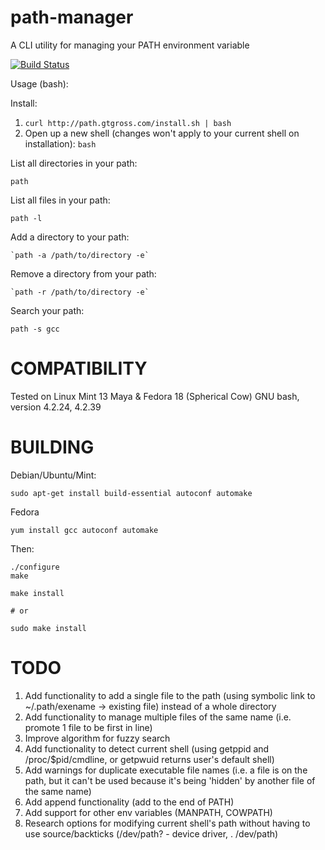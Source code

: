path-manager
============

A CLI utility for managing your PATH environment variable

[![Build Status](https://travis-ci.org/gregory144/path-manager.png)](https://travis-ci.org/gregory144/path-manager)


Usage (bash):

Install:

1. `curl http://path.gtgross.com/install.sh | bash`
1. Open up a new shell (changes won't apply to your current shell on
installation): `bash`

List all directories in your path:

`path`

List all files in your path:

`path -l`

Add a directory to your path:

`` `path -a /path/to/directory -e` ``

Remove a directory from your path:

`` `path -r /path/to/directory -e` ``

Search your path:

`path -s gcc`

COMPATIBILITY
============

Tested on Linux Mint 13 Maya & Fedora 18 (Spherical Cow)
GNU bash, version 4.2.24, 4.2.39

BUILDING
============

Debian/Ubuntu/Mint:

`sudo apt-get install build-essential autoconf automake`

Fedora

`yum install gcc autoconf automake`

Then:

    ./configure
    make

    make install

    # or
 
    sudo make install

TODO
============

1. Add functionality to add a single file to the path (using symbolic link to
~/.path/exename -> existing file) instead of a whole directory
1. Add functionality to manage multiple files of the same name (i.e. promote 1
file to be first in line)
1. Improve algorithm for fuzzy search
1. Add functionality to detect current shell (using getppid and
/proc/$pid/cmdline, or getpwuid returns user's default shell)
1. Add warnings for duplicate executable file names (i.e. a file is on
the path, but it can't be used because it's being 'hidden' by another
file of the same name)
1. Add append functionality (add to the end of PATH)
1. Add support for other env variables (MANPATH, COWPATH)
1. Research options for modifying current shell's path without having to
use source/backticks (/dev/path? - device driver, . /dev/path)
